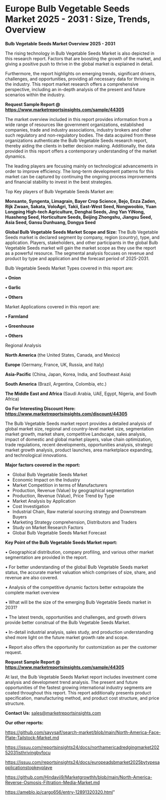 # Europe Bulb Vegetable Seeds Market 2025 - 2031 : Size, Trends, Overview

<Strong> Bulb Vegetable Seeds Market Overview 2025 - 2031</strong>

The rising technology in Bulb Vegetable Seeds Market is also depicted in this research report. Factors that are boosting the growth of the market, and giving a positive push to thrive in the global market is explained in detail.

Furthermore, the report highlights on emerging trends, significant drivers, challenges, and opportunities, providing all necessary data for thriving in the industry. This report market research offers a comprehensive perspective, including an in-depth analysis of the present and future scenarios within the industry.

<strong>Request Sample Report @ <a href=https://www.marketreportsinsights.com/sample/44305>https://www.marketreportsinsights.com/sample/44305</a></strong>

The market overview included in this report provides information from a wide range of resources like government organizations, established companies, trade and industry associations, industry brokers and other such regulatory and non-regulatory bodies. The data acquired from these organizations authenticate the Bulb Vegetable Seeds research report, thereby aiding the clients in better decision making. Additionally, the data provided in this report offers a contemporary understanding of the market dynamics.

The leading players are focusing mainly on technological advancements in order to improve efficiency. The long-term development patterns for this market can be captured by continuing the ongoing process improvements and financial stability to invest in the best strategies.

Top Key players of Bulb Vegetable Seeds Market are:

<strong>Monsanto, Syngenta, Limagrain, Bayer Crop Science, Bejo, Enza Zaden, Rijk Zwaan, Sakata, VoloAgri, Takii, East-West Seed, Nongwoobio, Yuan Longping High-tech Agriculture, Denghai Seeds, Jing Yan YiNong, Huasheng Seed, Horticulture Seeds, Beijing Zhongshu, Jiangsu Seed, Asia Seed, Gansu Dunhuang, Dongya Seed</strong>

<strong><b>Global Bulb Vegetable Seeds Market Scope and Size:</b></strong>
The Bulb Vegetable Seeds market is declared segment by company, region (country), type, and application. Players, stakeholders, and other participants in the global Bulb Vegetable Seeds market will gain the market scope as they use the report as a powerful resource. The segmental analysis focuses on revenue and product by type and application and the forecast period of 2025-2031.

Bulb Vegetable Seeds Market Types covered in this report are:

<strong>•  Onion

•  Garlic

•  Others</strong>

Market Applications covered in this report are:

<strong>•  Farmland

•  Greenhouse

•  Others</strong> 

Regional Analysis

<strong>North America</strong> (the United States, Canada, and Mexico)

<strong>Europe</strong> (Germany, France, UK, Russia, and Italy)

<strong>Asia-Pacific</strong> (China, Japan, Korea, India, and Southeast Asia)

<strong>South America</strong> (Brazil, Argentina, Colombia, etc.)

<strong>The Middle East and Africa</strong> (Saudi Arabia, UAE, Egypt, Nigeria, and South Africa)

<strong>Go For Interesting Discount Here: <a href=https://www.marketreportsinsights.com/discount/44305>https://www.marketreportsinsights.com/discount/44305</a></strong>

The Bulb Vegetable Seeds market report provides a detailed analysis of global market size, regional and country-level market size, segmentation market growth, market share, competitive Landscape, sales analysis, impact of domestic and global market players, value chain optimization, trade regulations, recent developments, opportunities analysis, strategic market growth analysis, product launches, area marketplace expanding, and technological innovations.

<strong><b>Major factors covered in the report:</b></strong>
<ul>
  <li>Global Bulb Vegetable Seeds Market </li>
  <li>Economic Impact on the Industry</li>
  <li>Market Competition in terms of Manufacturers</li>
  <li>Production, Revenue (Value) by geographical segmentation</li>
  <li>Production, Revenue (Value), Price Trend by Type</li>
  <li>Market Analysis by Application</li>
  <li>Cost Investigation</li>
  <li>Industrial Chain, Raw material sourcing strategy and Downstream Buyers</li>
  <li>Marketing Strategy comprehension, Distributors and Traders</li>
  <li>Study on Market Research Factors</li>
  <li>Global Bulb Vegetable Seeds Market Forecast</li>
</ul>

<strong><b>Key Point of the Bulb Vegetable Seeds Market report:</b></strong>

• Geographical distribution, company profiling, and various other market segmentation are provided in the report.

• For better understanding of the global Bulb Vegetable Seeds market status, the accurate market valuation which comprises of size, share, and revenue are also covered.

• Analysis of the competitive dynamic factors better extrapolate the complete market overview

• What will be the size of the emerging Bulb Vegetable Seeds market in 2031?

• The latest trends, opportunities and challenges, and growth drivers provide better construal of the Bulb Vegetable Seeds Market.

• In-detail industrial analysis, sales study, and production understanding shed more light on the future market growth rate and scope.

• Report also offers the opportunity for customization as per the customer request.

<strong>Request Sample Report @ <a href=https://www.marketreportsinsights.com/sample/44305>https://www.marketreportsinsights.com/sample/44305</a></strong>

At last, the Bulb Vegetable Seeds Market report includes investment come analysis and development trend analysis. The present and future opportunities of the fastest growing international industry segments are coated throughout this report. This report additionally presents product specification, manufacturing method, and product cost structure, and price structure.

<strong>Contact Us:</strong>
sales@marketreportsinsights.com

<strong>Our other reports:</strong>

<a href=https://github.com/sayysaif/search-market/blob/main/North-America-Face-Plate-Tailstock-Market.md>https://github.com/sayysaif/search-market/blob/main/North-America-Face-Plate-Tailstock-Market.md</a>

<a href=https://issuu.com/reportsinsights24/docs/northamericadredgingmarket20252031isthrivingbyfocu>https://issuu.com/reportsinsights24/docs/northamericadredgingmarket20252031isthrivingbyfocu</a>

<a href=https://issuu.com/reportsinsights24/docs/europeadsbmarket2025bytypesapplicationstopkeyplaye>https://issuu.com/reportsinsights24/docs/europeadsbmarket2025bytypesapplicationstopkeyplaye</a>

<a href=https://github.com/Hindavii9/Marketgrowthh/blob/main/North-America-Reverse-Osmosis-Filtration-Media-Market.md>https://github.com/Hindavii9/Marketgrowthh/blob/main/North-America-Reverse-Osmosis-Filtration-Media-Market.md</a>

<a href=https://ameblo.jp/cargo656/entry-12891320320.html>https://ameblo.jp/cargo656/entry-12891320320.html</a>"
